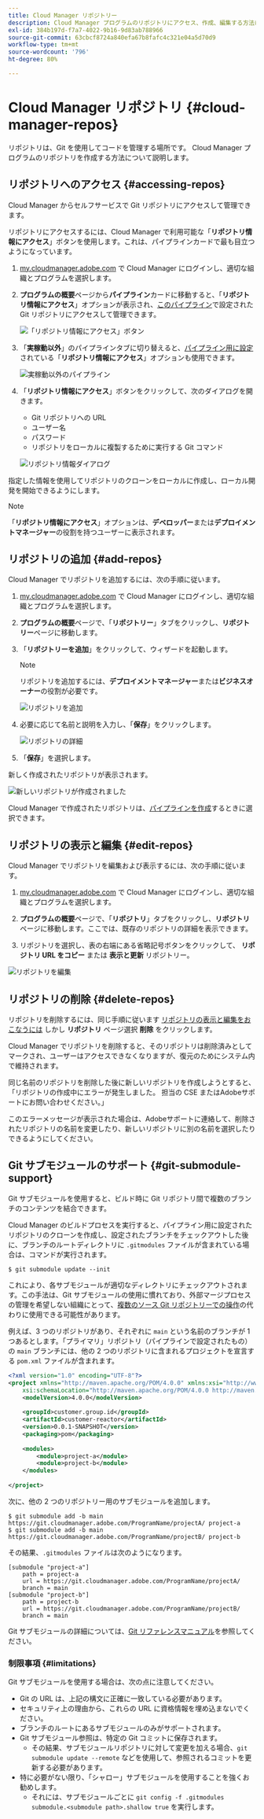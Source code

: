 ```yaml
---
title: Cloud Manager リポジトリー
description: Cloud Manager プログラムのリポジトリにアクセス、作成、編集する方法について説明します。
exl-id: 384b197d-f7a7-4022-9b16-9d83ab788966
source-git-commit: 63cbcf8724a840efa67b8fafc4c321e04a5d70d9
workflow-type: tm+mt
source-wordcount: '796'
ht-degree: 80%

---
```



# Cloud Manager リポジトリ {#cloud-manager-repos}

リポジトリは、Git を使用してコードを管理する場所です。 Cloud Manager プログラムのリポジトリを作成する方法について説明します。

## リポジトリへのアクセス {#accessing-repos}

Cloud Manager からセルフサービスで Git リポジトリにアクセスして管理できます。

リポジトリにアクセスするには、Cloud Manager で利用可能な「**リポジトリ情報にアクセス**」ボタンを使用します。これは、パイプラインカードで最も目立つようになっています。

1. [my.cloudmanager.adobe.com](https://my.cloudmanager.adobe.com) で Cloud Manager にログインし、適切な組織とプログラムを選択します。

1. **プログラムの概要**&#x200B;ページから&#x200B;**パイプライン**&#x200B;カードに移動すると、「**リポジトリ情報にアクセス**」オプションが表示され、[このパイプライン](/help/using/production-pipelines.md)で設定された Git リポジトリにアクセスして管理できます。

   ![「リポジトリ情報にアクセス」ボタン](/help/assets/access-repo1.png)

1. 「**実稼動以外**」のパイプラインタブに切り替えると、[パイプライン用に設定](/help/using/non-production-pipelines.md)されている「**リポジトリ情報にアクセス**」オプションも使用できます。

   ![実稼動以外のパイプライン](/help/assets/access-repo-nonprod.png)

1. 「**リポジトリ情報にアクセス**」ボタンをクリックして、次のダイアログを開きます。

   * Git リポジトリへの URL
   * ユーザー名
   * パスワード
   * リポジトリをローカルに複製するために実行する Git コマンド

   ![リポジトリ情報ダイアログ](/help/assets/access-repo-create.png)

指定した情報を使用してリポジトリのクローンをローカルに作成し、ローカル開発を開始できるようにします。

>[!NOTE]
>
>「**リポジトリ情報にアクセス**」オプションは、**デベロッパー**&#x200B;または&#x200B;**デプロイメントマネージャー**&#x200B;の役割を持つユーザーに表示されます。

## リポジトリの追加 {#add-repos}

Cloud Manager でリポジトリを追加するには、次の手順に従います。

1. [my.cloudmanager.adobe.com](https://my.cloudmanager.adobe.com) で Cloud Manager にログインし、適切な組織とプログラムを選択します。

1. **プログラムの概要**&#x200B;ページで、「**リポジトリー**」タブをクリックし、**リポジトリー**&#x200B;ページに移動します。

1. 「**リポジトリーを追加**」をクリックして、ウィザードを起動します。

   >[!NOTE]
   >
   >リポジトリを追加するには、**デプロイメントマネージャー**&#x200B;または&#x200B;**ビジネスオーナー**&#x200B;の役割が必要です。

   ![リポジトリを追加](/help/assets/create-repo2.png)

1. 必要に応じて名前と説明を入力し、「**保存**」をクリックします。

   ![リポジトリの詳細](/help/assets/repo-1.png)

1. 「**保存**」を選択します。

新しく作成されたリポジトリが表示されます。

![新しいリポジトリが作成されました](/help/assets/create-repo3.png)

Cloud Manager で作成されたリポジトリは、[パイプラインを作成](/help/overview/ci-cd-pipelines.md)するときに選択できます。

## リポジトリの表示と編集 {#edit-repos}

Cloud Manager でリポジトリを編集および表示するには、次の手順に従います。

1. [my.cloudmanager.adobe.com](https://my.cloudmanager.adobe.com) で Cloud Manager にログインし、適切な組織とプログラムを選択します。

1. **プログラムの概要**&#x200B;ページで、「**リポジトリ**」タブをクリックし、**リポジトリ**&#x200B;ページに移動します。ここでは、既存のリポジトリの詳細を表示できます。

1. リポジトリを選択し、表の右端にある省略記号ボタンをクリックして、 **リポジトリ URL をコピー** または **表示と更新** リポジトリー。

![リポジトリを編集](/help/assets/create-repo3.png)

## リポジトリの削除 {#delete-repos}

リポジトリを削除するには、同じ手順に従います [リポジトリの表示と編集をおこなうには](#edit-repos) しかし **リポジトリ** ページ選択 **削除** をクリックします。

Cloud Manager でリポジトリを削除すると、そのリポジトリは削除済みとしてマークされ、ユーザーはアクセスできなくなりますが、復元のためにシステム内で維持されます。

同じ名前のリポジトリを削除した後に新しいリポジトリを作成しようとすると、「リポジトリの作成中にエラーが発生しました。 担当の CSE またはAdobeサポートにお問い合わせください。」

このエラーメッセージが表示された場合は、Adobeサポートに連絡して、削除されたリポジトリの名前を変更したり、新しいリポジトリに別の名前を選択したりできるようにしてください。

## Git サブモジュールのサポート {#git-submodule-support}

Git サブモジュールを使用すると、ビルド時に Git リポジトリ間で複数のブランチのコンテンツを結合できます。

Cloud Manager のビルドプロセスを実行すると、パイプライン用に設定されたリポジトリのクローンを作成し、設定されたブランチをチェックアウトした後に、ブランチのルートディレクトリに `.gitmodules` ファイルが含まれている場合は、コマンドが実行されます。

```
$ git submodule update --init
```

これにより、各サブモジュールが適切なディレクトリにチェックアウトされます。この手法は、Git サブモジュールの使用に慣れており、外部マージプロセスの管理を希望しない組織にとって、[複数のソース Git リポジトリーでの操作](/help/managing-code/multiple-git-repos.md)の代わりに使用できる可能性があります。

例えば、3 つのリポジトリがあり、それぞれに `main` という名前のブランチが 1 つあるとします。「プライマリ」リポジトリ（パイプラインで設定されたもの）の `main` ブランチには、他の 2 つのリポジトリに含まれるプロジェクトを宣言する `pom.xml` ファイルが含まれます。

```xml
<?xml version="1.0" encoding="UTF-8"?>
<project xmlns="http://maven.apache.org/POM/4.0.0" xmlns:xsi="http://www.w3.org/2001/XMLSchema-instance"
    xsi:schemaLocation="http://maven.apache.org/POM/4.0.0 http://maven.apache.org/maven-v4_0_0.xsd">
    <modelVersion>4.0.0</modelVersion>
   
    <groupId>customer.group.id</groupId>
    <artifactId>customer-reactor</artifactId>
    <version>0.0.1-SNAPSHOT</version>
    <packaging>pom</packaging>
   
    <modules>
        <module>project-a</module>
        <module>project-b</module>
    </modules>
   
</project>
```

次に、他の 2 つのリポジトリー用のサブモジュールを追加します。

```shell
$ git submodule add -b main https://git.cloudmanager.adobe.com/ProgramName/projectA/ project-a
$ git submodule add -b main https://git.cloudmanager.adobe.com/ProgramName/projectB/ project-b
```

その結果、`.gitmodules` ファイルは次のようになります。

```text
[submodule "project-a"]
    path = project-a
    url = https://git.cloudmanager.adobe.com/ProgramName/projectA/
    branch = main
[submodule "project-b"]
    path = project-b
    url = https://git.cloudmanager.adobe.com/ProgramName/projectB/
    branch = main
```

Git サブモジュールの詳細については、[Git リファレンスマニュアル](https://git-scm.com/book/ja/v2/Git-Tools-Submodules)を参照してください。

### 制限事項 {#limitations}

Git サブモジュールを使用する場合は、次の点に注意してください。

* Git の URL は、上記の構文に正確に一致している必要があります。
* セキュリティ上の理由から、これらの URL に資格情報を埋め込まないでください。
* ブランチのルートにあるサブモジュールのみがサポートされます。
* Git サブモジュール参照は、特定の Git コミットに保存されます。
   * その結果、サブモジュールリポジトリに対して変更を加える場合、`git submodule update --remote` などを使用して、参照されるコミットを更新する必要があります。
* 特に必要がない限り、「シャロー」サブモジュールを使用することを強くお勧めします。
   * それには、サブモジュールごとに `git config -f .gitmodules submodule.<submodule path>.shallow true` を実行します。
